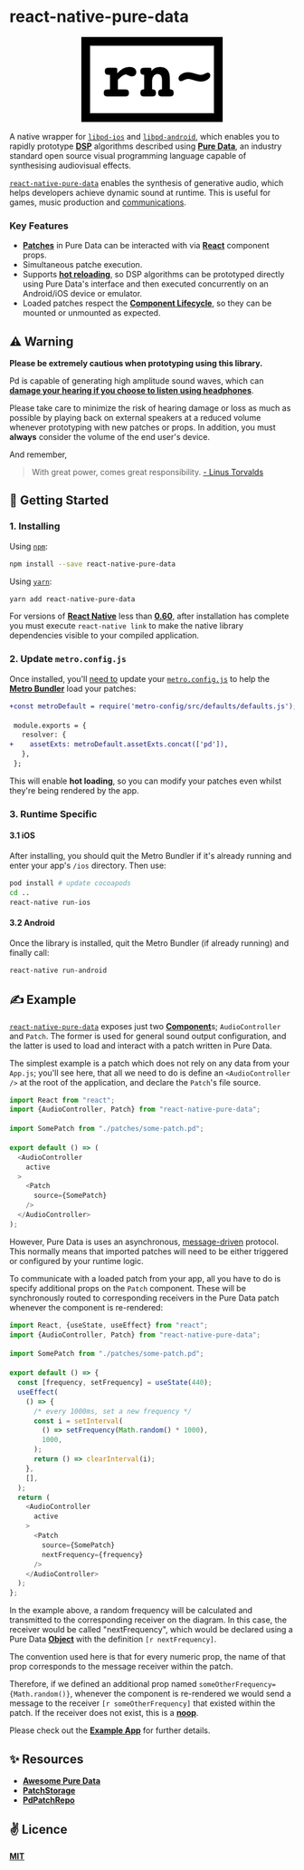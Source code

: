 # react-native-pure-data

<p align="center">
  <img
    src="./public/logo.png"
  />
</p>

A native wrapper for [`libpd-ios`](https://github.com/libpd/pd-for-ios) and [`libpd-android`](https://github.com/libpd/pd-for-android), which enables you to rapidly prototype [**DSP**]() algorithms described using [**Pure Data**](), an industry standard open source visual programming language capable of synthesising audiovisual effects.

[`react-native-pure-data`](https://github.com/cawfree/react-native-pure-data) enables the synthesis of generative audio, which helps developers achieve dynamic sound at runtime. This is useful for games, music production and [communications](https://github.com/cawfree/OpenChirp).

### Key Features

  - [**Patches**](https://puredata.info/community/member-downloads/patches) in Pure Data can be interacted with via [**React**]() component props.
  - Simultaneous patche execution.
  - Supports [**hot reloading**](https://reactnative.dev/blog/2016/03/24/introducing-hot-reloading.html), so DSP algorithms can be prototyped directly using Pure Data's interface and then executed concurrently on an Android/iOS device or emulator.
  - Loaded patches respect the [**Component Lifecycle**](https://reactjs.org/docs/state-and-lifecycle.html), so they can be mounted or unmounted as expected.

## ⚠️ Warning

**Please be extremely cautious when prototyping using this library.**

Pd is capable of generating high amplitude sound waves, which can [**damage your hearing if you choose to listen using headphones**](https://www.reddit.com/r/puredata/comments/gc06aa/is_it_true_that_using_pure_data_with_earphones_is/).

Please take care to minimize the risk of hearing damage or loss as much as possible by playing back on external speakers at a reduced volume whenever prototyping with new patches or props. In addition, you must **always** consider the volume of the end user's device.

And remember,

> With great power, comes great responsibility.
> [- Linus Torvalds](https://en.wikipedia.org/wiki/Linus_Torvalds)


## 🚀 Getting Started

### 1. Installing

Using [`npm`](https://www.npmjs.com/):

```bash
npm install --save react-native-pure-data
```

Using [`yarn`](https://classic.yarnpkg.com/en/):

```bash
yarn add react-native-pure-data
```

For versions of [**React Native**](https://reactnative.dev/) less than [**0.60**](https://reactnative.dev/blog/2019/07/03/version-60), after installation has complete you must execute `react-native link` to make the native library dependencies visible to your compiled application.

### 2. Update `metro.config.js`

Once installed, you'll [need to](https://github.com/facebook/metro/issues/367) update your [`metro.config.js`](./example/metro.config.js) to help the [**Metro Bundler**](https://github.com/facebook/metro) load your patches:

```diff
+const metroDefault = require('metro-config/src/defaults/defaults.js');

 module.exports = {
   resolver: {
+    assetExts: metroDefault.assetExts.concat(['pd']),
   },
 };
```

This will enable **hot loading**, so you can modify your patches even whilst they're being rendered by the app.

### 3. Runtime Specific

#### 3.1 iOS

After installing, you should quit the Metro Bundler if it's already running and enter your app's `/ios` directory. Then use:

```bash
pod install # update cocoapods
cd ..
react-native run-ios
```
#### 3.2 Android

Once the library is installed, quit the Metro Bundler (if already running) and finally call:

```bash
react-native run-android
```

## ✍️ Example

[`react-native-pure-data`](https://github.com/cawfree/react-native-pure-data) exposes just two [**Component**](https://reactjs.org/docs/react-component.html)s; `AudioController` and `Patch`. The former is used for general sound output configuration, and the latter is used to load and interact with a patch written in Pure Data.

The simplest example is a patch which does not rely on any data from your `App.js`; you'll see here, that all we need to do is define an `<AudioController />` at the root of the application, and declare the `Patch`'s file source.

```javascript
import React from "react";
import {AudioController, Patch} from "react-native-pure-data";

import SomePatch from "./patches/some-patch.pd";

export default () => (
  <AudioController
    active
  >
    <Patch
      source={SomePatch}
    />
  </AudioController>
);
```

However, Pure Data is uses an asynchronous, [message-driven](https://en.wikipedia.org/wiki/Flow-based_programming) protocol. This normally means that imported patches will need to be either triggered or configured by your runtime logic.

To communicate with a loaded patch from your app, all you have to do is specify additional props on the `Patch` component. These will be synchronously routed to corresponding receivers in the Pure Data patch whenever the component is re-rendered:

```javascript
import React, {useState, useEffect} from "react";
import {AudioController, Patch} from "react-native-pure-data";

import SomePatch from "./patches/some-patch.pd";

export default () => {
  const [frequency, setFrequency] = useState(440);
  useEffect(
    () => {
      /* every 1000ms, set a new frequency */
      const i = setInterval(
        () => setFrequency(Math.random() * 1000),
        1000,
      );
      return () => clearInterval(i);
    },
    [],
  );
  return (
    <AudioController
      active
    >
      <Patch
        source={SomePatch}
        nextFrequency={frequency}
      />
    </AudioController>
  );
};
```

In the example above, a random frequency will be calculated and transmitted to the corresponding receiver on the diagram. In this case, the receiver would be called "nextFrequency", which would be declared using a Pure Data [**Object**](https://puredata.info/docs/ListOfPdExternals) with the definition `[r nextFrequency]`.

The convention used here is that for every numeric prop, the name of that prop corresponds to the message receiver within the patch.

Therefore, if we defined an additional prop named `someOtherFrequency={Math.random()}`, whenever the component is re-rendered we would send a message to the receiver `[r someOtherFrequency]` that existed within the patch. If the receiver does not exist, this is a [**noop**](https://en.wikipedia.org/wiki/NOP_(code)).

Please check out the [**Example App**](https://github.com/cawfree/react-native-pure-data) for further details.

## ✨ Resources 

  - [**Awesome Pure Data**](https://github.com/virtualtam/awesome-puredata)
  - [**PatchStorage**](https://patchstorage.com)
  - [**PdPatchRepo**](http://pdpatchrepo.info/patches/patch/14)

## ✌️ Licence
[**MIT**](./LICENSE.md)
